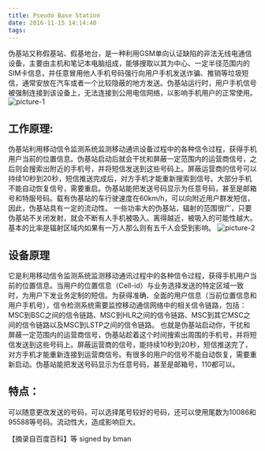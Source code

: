 ```yaml
---
title: Pseudo Base Station
date: 2016-11-15 14:14:40
tags:
---
```

伪基站又称假基站、假基地台，是一种利用GSM单向认证缺陷的非法无线电通信设备，主要由主机和笔记本电脑组成，能够搜取以其为中心、一定半径范围内的SIM卡信息，并任意冒用他人手机号码强行向用户手机发送诈骗、推销等垃圾短信，通常安放在汽车或者一个比较隐蔽的地方发送。伪基站运行时，用户手机信号被强制连接到该设备上，无法连接到公用电信网络，以影响手机用户的正常使用。
![picture-1](/upload_image/wjz.jpg)

## 工作原理:
伪基站利用移动信令监测系统监测移动通讯设备过程中的各种信令过程，获得手机用户当前的位置信息。伪基站启动后就会干扰和屏蔽一定范围内的运营商信号，之后则会搜索出附近的手机号，并将短信发送到这些号码上。屏蔽运营商的信号可以持续10秒到20秒，短信推送完成后，对方手机才能重新搜索到信号。大部分手机不能自动恢复信号，需要重启。伪基站能把发送号码显示为任意号码，甚至是邮箱号和特服号码。载有伪基站的车行驶速度在60km/h，可以向附近用户群发短信，因此，伪基站具有一定的流动性。
一些功率大的伪基站，辐射的范围很广，只要伪基站不关闭发射，就会不断有人手机被吸入。离得越近，被吸入的可能性越大。基本的比率是辐射区域内如果有一万人那么则有五千人会受到影响。
![picture-2](/upload_image/weijizhan.jpg)

## 设备原理
它是利用移动信令监测系统监测移动通讯过程中的各种信令过程，获得手机用户当前的位置信息。当用户的位置信息（Cell-id）与业务选择发送的特定区域一致时，为用户下发业务定制的短信。为获得准确、全面的用户信息（当前位置信息和用户手机号），信令检测系统需要监控移动通信网络中的相关信令链路，包括：MSC到BSC之间的信令链路、MSC到HLR之间的信令链路、MSC到其它MSC之间的信令链路以及MSC到LSTP之间的信令链路。
也就是伪基站启动你，干扰和屏蔽一定范围内的运营商信号，伪基站趁着这个时间搜索出周围的手机号，并将短信发送到这些号码上。屏蔽运营商的信号，能持续10秒到20秒，短信推送完了，对方手机才能重新连接到运营商信号。有很多的用户的信号不能自动恢复，需要重新启动。伪基站能把发送号码显示为任意号码，甚至是邮箱号，110都可以。

## 特点：
可以随意更改发送的号码，可以选择尾号较好的号码，还可以使用尾数为10086和95588等号码。流动性大，造成影响巨大。


【摘录自百度百科】等
signed by bman

